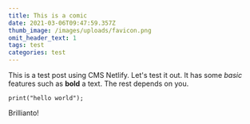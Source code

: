 ```yaml
---
title: This is a comic
date: 2021-03-06T09:47:59.357Z
thumb_image: /images/uploads/favicon.png
omit_header_text: 1
tags: test
categories: test
---
```

This is a test post using CMS Netlify. Let's test it out.
It has some *basic* features such as **bold** a text. The rest depends on you.

```
print("hello world");
```

Brillianto!